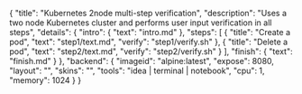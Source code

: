 {
    "title": "Kubernetes 2node multi-step verification",
    "description": "Uses a two node Kubernetes cluster and performs user input verification in all steps",
    "details": {
        "intro": {
            "text": "intro.md"
        },
        "steps": [
            {
                "title": "Create a pod",
                "text": "step1/text.md",
                "verify": "step1/verify.sh"
            },
            {
                "title": "Delete a pod",
                "text": "step2/text.md",
                "verify": "step2/verify.sh"
            }
        ],
        "finish": {
            "text": "finish.md"
        }
    },
    "backend": {
        "imageid": "alpine:latest",
        "expose": 8080,
        "layout": "",
        "skins": "",
        "tools": "idea | terminal | notebook",
        "cpu": 1,
        "memory": 1024
    }
}